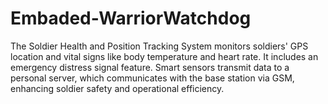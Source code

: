 # Embaded-WarriorWatchdog
The Soldier Health and Position Tracking System monitors soldiers' GPS location and vital signs like body temperature and heart rate. It includes an emergency distress signal feature. Smart sensors transmit data to a personal server, which communicates with the base station via GSM, enhancing soldier safety and operational efficiency.
